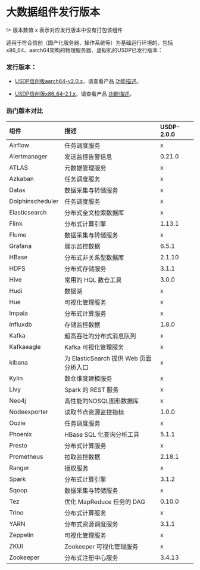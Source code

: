 # 大数据组件发行版本

!> 版本数值 x 表示对应发行版本中没有打包该组件



适用于符合信创（国产化服务器、操作系统等）为基础运行环境的，包括x86_64、aarch64架构的物理服务器、虚拟机的USDP已发行版本：

### 发行版本：

* [USDP信创版aarch64-v2.0.x](usdpdc/xc_arm_2.0.x/README)，请查看产品 [功能描述](/usdpdc/xc_arm_2.0.x/release_notes)。

- [USDP信创版x86_64-2.1.x](usdpdc/xc_x86_2.1.x/README)，请查看产品 [功能描述](/usdpdc/xc_x86_2.1.x/release_notes)。

### 热门版本对比

| 组件             | 描述                                   | USDP-2.0.0 |
| :--------------- | :------------------------------------- | :--------- |
| Airflow          | 任务调度服务                           | x          |
| Alertmanager     | 发送监控告警信息                       | 0.21.0     |
| ATLAS            | 元数据管理服务                         | x          |
| Azkaban          | 任务调度服务                           | x          |
| Datax            | 数据采集与转储服务                     | x          |
| Dolphinscheduler | 任务调度服务                           | x          |
| Elasticsearch    | 分布式全文检索数据库                   | x          |
| Flink            | 分布式计算引擎                         | 1.13.1     |
| Flume            | 数据采集与转储服务                     | x          |
| Grafana          | 展示监控数据                           | 6.5.1      |
| HBase            | 分布式非关系型数据库                   | 2.1.10     |
| HDFS             | 分布式存储服务                         | 3.1.1      |
| Hive             | 常用的 HQL 数仓工具                    | 3.0.0      |
| Hudi             | 数据湖                                 | x          |
| Hue              | 可视化管理服务                         | x          |
| Impala           | 分布式计算服务                         | x          |
| Influxdb         | 存储监控数据                           | 1.8.0      |
| Kafka            | 超高吞吐的分布式消息队列               | x          |
| Kafkaeagle       | Kafka 可视化管理服务                   | x          |
| kibana           | 为 ElasticSearch 提供 Web 页面分析入口 | x          |
| Kylin            | 数仓维度建模服务                       | x          |
| Livy             | Spark 的 REST 服务                     | x          |
| Neo4j            | 高性能的NOSQL图形数据库                | x          |
| Nodeexporter     | 读取节点资源监控指标                   | 1.0.0      |
| Oozie            | 任务调度服务                           | x          |
| Phoenix          | HBase SQL 化查询分析工具               | 5.1.1      |
| Presto           | 分布式计算服务                         | x          |
| Prometheus       | 拉取监控数据                           | 2.18.1     |
| Ranger           | 授权服务                               | x          |
| Spark            | 分布式计算引擎                         | 3.1.2      |
| Sqoop            | 数据采集与转储服务                     | x          |
| Tez              | 优化 MapReduce 任务的 DAG              | 0.10.0     |
| Trino            | 分布式计算服务                         | x          |
| YARN             | 分布式资源调度服务                     | 3.1.1      |
| Zeppelin         | 可视化管理服务                         | x          |
| ZKUI             | Zookeeper 可视化管理服务               | x          |
| Zookeeper        | 分布式注册中心服务                     | 3.4.13     |


